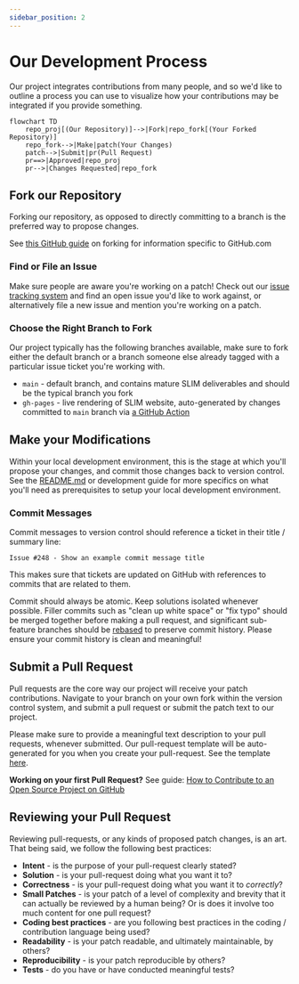 ```yaml
---
sidebar_position: 2
---
```


# Our Development Process

Our project integrates contributions from many people, and so we'd like to outline a process you can use to visualize how your contributions may be integrated if you provide something. 

```mermaid
flowchart TD
    repo_proj[(Our Repository)]-->|Fork|repo_fork[(Your Forked Repository)]
    repo_fork-->|Make|patch(Your Changes)
    patch-->|Submit|pr(Pull Request)
    pr==>|Approved|repo_proj
    pr-->|Changes Requested|repo_fork
```

## Fork our Repository

Forking our repository, as opposed to directly committing to a branch is the preferred way to propose changes. 

See [this GitHub guide](https://docs.github.com/en/get-started/quickstart/fork-a-repo) on forking for information specific to GitHub.com

### Find or File an Issue

Make sure people are aware you're working on a patch! Check out our [issue tracking system](https://github.com/NASA-AMMOS/slim/issues) and find an open issue you'd like to work against, or alternatively file a new issue and mention you're working on a patch.

### Choose the Right Branch to Fork

Our project typically has the following branches available, make sure to fork either the default branch or a branch someone else already tagged with a particular issue ticket you're working with.
- `main` - default branch, and contains mature SLIM deliverables and should be the typical branch you fork
- `gh-pages` - live rendering of SLIM website, auto-generated by changes committed to `main` branch via [a GitHub Action](https://github.com/NASA-AMMOS/slim/blob/main/.github/workflows/docusaurus.yml)

## Make your Modifications

Within your local development environment, this is the stage at which you'll propose your changes, and commit those changes back to version control. See the [README.md](https://github.com/nasa-ammos/slim/README.md) or development guide for more specifics on what you'll need as prerequisites to setup your local development environment.

### Commit Messages

Commit messages to version control should reference a ticket in their title / summary line:

```
Issue #248 - Show an example commit message title
```

This makes sure that tickets are updated on GitHub with references to commits that are related to them.

Commit should always be atomic. Keep solutions isolated whenever possible. Filler commits such as "clean up white space" or "fix typo" should be merged together before making a pull request, and significant sub-feature branches should be [rebased](https://www.youtube.com/results?search_query=git+rebase) to preserve commit history. Please ensure your commit history is clean and meaningful!

## Submit a Pull Request

Pull requests are the core way our project will receive your patch contributions. Navigate to your branch on your own fork within the version control system, and submit a pull request or submit the patch text to our project. 

Please make sure to provide a meaningful text description to your pull requests, whenever submitted. Our pull-request template will be auto-generated for you when you create your pull-request. See the template [here](https://nasa-ammos.github.io/slim/.github/PULL_REQUEST_TEMPLATE.md). 

**Working on your first Pull Request?** See guide: [How to Contribute to an Open Source Project on GitHub](https://kcd.im/pull-request)

## Reviewing your Pull Request

Reviewing pull-requests, or any kinds of proposed patch changes, is an art. That being said, we follow the following best practices:
- **Intent** - is the purpose of your pull-request clearly stated?
- **Solution** - is your pull-request doing what you want it to?
- **Correctness** - is your pull-request doing what you want it to *correctly*?
- **Small Patches** - is your patch of a level of complexity and brevity that it can actually be reviewed by a human being? Or is does it involve too much content for one pull request?
- **Coding best practices** - are you following best practices in the coding / contribution language being used?
- **Readability** - is your patch readable, and ultimately maintainable, by others?
- **Reproducibility** - is your patch reproducible by others?
- **Tests** - do you have or have conducted meaningful tests?
